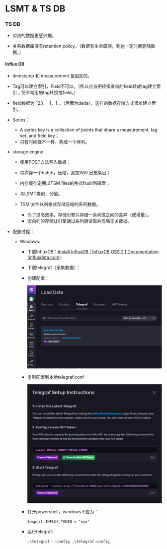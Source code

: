 # LSMT & TS DB

### TS DB

+ 对热的数据更感兴趣。

+ 关系数据库没有retention policy。（数据有生命周期，到达一定时间删除数据。）

#### Influx DB

+ timestamp 和 measurement 是固定的。

+ Tag可以建立索引，Field不可以。（所以应该把经常查询的field转成tag建立索引；把不常用的tag转换成field。）

+ field数据为 123，-1，1...（后面为delta），这样的数据存储方式很难建立索引。

+ Series：
  + A series key is a collection of points that share a measurement, tag set, and field key；
  + 只有时间戳不一样，构成一个序列。

+ storage engine

  + 使用POST方法写入数据；

  + 每次存一个batch，压缩，追加WAL日志条目；
  + 内存缓存定期以TSM files的格式flush到磁盘；

  + 与LSMT类似，分层。
  + TSM 文件以列格式存储压缩的系列数据。
    + 为了提高效率，存储引擎只存储一系列值之间的差异（或增量）。
    + 面向列的存储让引擎通过系列键读取并忽略无关数据。

+ 配置过程：

  + Windows:

    + 下载InfluxDB：[Install InfluxDB | InfluxDB OSS 2.1 Documentation (influxdata.com)](https://docs.influxdata.com/influxdb/v2.1/install/)

    + 下载telegraf（采集数据）：

    + 创建配置：

      <img src=".\imgs\telegraf_config.png" style="zoom:50%;" />

    + 复制配置到本地telegraf.conf

      <img src="./imgs/setup_instr.png" alt="image-20211118181728431" style="zoom:50%;" />

    + 打开powershell，windows下应为：

      ```shell
      $export:INFLUX_TOKEN = "xxx"
      ```

    + 运行telegraf:

      ```shell
      .\telegraf --config .\telegraf.config
      ```

      

